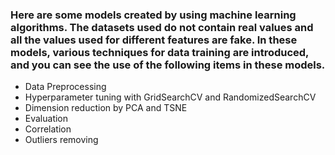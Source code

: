 ### Here are some models created by using machine learning algorithms. The datasets used do not contain real values and all the values used for different features are fake. In these models, various techniques for data training are introduced, and you can see the use of the following items in these models.
- Data Preprocessing
- Hyperparameter tuning with GridSearchCV and RandomizedSearchCV
- Dimension reduction by PCA and TSNE
- Evaluation
- Correlation
- Outliers removing
